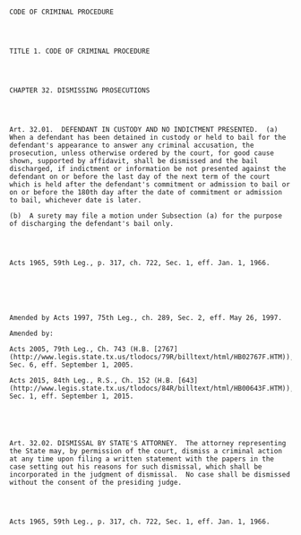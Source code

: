 ﻿
    
    
    	
    					
    
    
    CODE OF CRIMINAL PROCEDURE
    
      
    
    
    TITLE 1. CODE OF CRIMINAL PROCEDURE
    
      
    
    
    CHAPTER 32. DISMISSING PROSECUTIONS
    
      
    
    
    Art. 32.01.  DEFENDANT IN CUSTODY AND NO INDICTMENT PRESENTED.  (a)  When a defendant has been detained in custody or held to bail for the defendant's appearance to answer any criminal accusation, the prosecution, unless otherwise ordered by the court, for good cause shown, supported by affidavit, shall be dismissed and the bail discharged, if indictment or information be not presented against the defendant on or before the last day of the next term of the court which is held after the defendant's commitment or admission to bail or on or before the 180th day after the date of commitment or admission to bail, whichever date is later.
    
    (b)  A surety may file a motion under Subsection (a) for the purpose of discharging the defendant's bail only.
    
    
    
    
    Acts 1965, 59th Leg., p. 317, ch. 722, Sec. 1, eff. Jan. 1, 1966.
    
    
    
    
    
    
    Amended by Acts 1997, 75th Leg., ch. 289, Sec. 2, eff. May 26, 1997.
    
    Amended by: 
    
    Acts 2005, 79th Leg., Ch. 743 (H.B. [2767](http://www.legis.state.tx.us/tlodocs/79R/billtext/html/HB02767F.HTM)), Sec. 6, eff. September 1, 2005.
    
    Acts 2015, 84th Leg., R.S., Ch. 152 (H.B. [643](http://www.legis.state.tx.us/tlodocs/84R/billtext/html/HB00643F.HTM)), Sec. 1, eff. September 1, 2015.
    
    
    
    
    
    Art. 32.02. DISMISSAL BY STATE'S ATTORNEY.  The attorney representing the State may, by permission of the court, dismiss a criminal action at any time upon filing a written statement with the papers in the case setting out his reasons for such dismissal, which shall be incorporated in the judgment of dismissal.  No case shall be dismissed without the consent of the presiding judge.
    
    
    
    
    Acts 1965, 59th Leg., p. 317, ch. 722, Sec. 1, eff. Jan. 1, 1966.
    
    
    
    
    				
